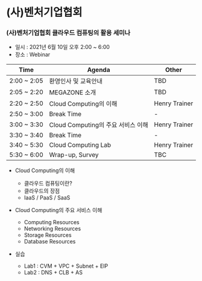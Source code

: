 # (사)벤처기업협회
### (사)벤처기업협회 클라우드 컴퓨팅의 활용 세미나
- 일시 : 2021년 6월 10일 오후 2:00 ~ 6:00
- 장소 : Webinar

|Time | Agenda | Other |
|-----| -------| ------|
|2:00 ~ 2:05 | 환영인사 및 교육안내 | TBD |
|2:05 ~ 2:20 | MEGAZONE 소개 | TBD |
|2:20 ~ 2:50 | Cloud Computing의 이해 | Henry Trainer |
|2:50 ~ 3:00 | Break Time | - |
|3:00 ~ 3:30 | Cloud Computing의 주요 서비스 이해 | Henry Trainer |
|3:30 ~ 3:40 | Break Time | - |
|3:40 ~ 5:30 | Cloud Computing Lab | Henry Trainer |
|5:30 ~ 6:00 | Wrap-up, Survey | TBC |

- Cloud Computing의 이해
  - 클라우드 컴퓨팅이란?
  - 클라우드의 장점
  - IaaS / PaaS / SaaS

- Cloud Computing의 주요 서비스 이해
  - Computing Resources
  - Networking Resources
  - Storage Resources
  - Database Resources
 
- 실습
  - Lab1 : CVM + VPC + Subnet + EIP
  - Lab2 : DNS + CLB + AS
